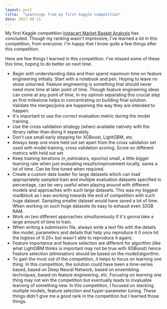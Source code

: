 ```yaml
---
layout: post
title:  "Learnings from my first kaggle competition"
date: 2017-08-15
---
```


My first Kaggle competition <A href="https://www.kaggle.com/c/instacart-market-basket-analysis/" target="_blank">Instacart Market Basket Analysis</A> has concluded. Though my ranking wasn't impressive, I've learned a lot in this competition, from everyone. I'm happy that I know quite a few things after this competition.

Here are few things I learned in this competition. I've missed some of these this time, hoping to do better on next time.

* Begin with understanding data and then spend maximum time on feature engineering initially. Start with a notebook and pen. Hoping to leave no stone unturned. Feature engineering is something that should never need more time at later point of time. Though feature engineering ideas can come at any point of time, in my opinion separating this crucial step as first milestone helps in concentrating on building final solution. Validate the merges/joins are happening the way they are intended to happen.
* It's important to use the correct evaluation metric during the model training.
* Use the cross validation strategy (when) available natively with the library rather than doing it separately.
* Don't use small early stopping for XGBoost, LightGBM, etc.
* Always keep one more held out set apart from the cross validation set used with model training, cross validation scoring. Score on different metrics with held out set.
* Keep training iterations (n_estimators, epochs) small, a little bigger learning rate when just evaluating results/improvement locally, saves a lot of time. Can be fine tuned when required.
* Create a custom data loader for large datasets which can load appropriately sampled train and multiple evaluation datasets specified in percentage, can be very useful when playing around with different models and approaches with such large datasets. This was my biggest roadblock as I was working towards the end of competition with such huge dataset. Sampling smaller dataset would have saved a lot of time. When working on such huge datasets its easy to exhaust even 32GB RAM.
* Work on two different approaches simultaneously if it's gonna take a large amount of time to train.
* When writing a submission file, always write a text file with the details like model, parameters and details that help you reproduce it (I once hit the logloss of 0.20+ but wasn't able to reproduce it again).
* Feature importance and feature selection are different for algorithm (like what LightGBM thinks is important may not be true with XGBoost) hence Feature selection (elimination) should be based on the model/algorithm.
* To gain the most out of the competition, it helps to focus on learning one thing. In this competition, the solution could have been a time-series based, based on Deep Neural Network, based on ensembling techniques, based on feature engineering, etc. Focusing on learning one thing may not win the competition but eventually leads to invaluable learning of something new. In this competition, I focused on stacking multiple models, feature selection and hyper-parameter tuning. These things didn't give me a good rank in the competition but I learned those things.
